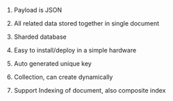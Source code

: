 1. Payload is JSON

2. All related data stored together in single document

3. Sharded database

4. Easy to install\/deploy in a simple hardware

5. Auto generated unique key

6. Collection, can create dynamically

7. Support Indexing of document, also composite index


